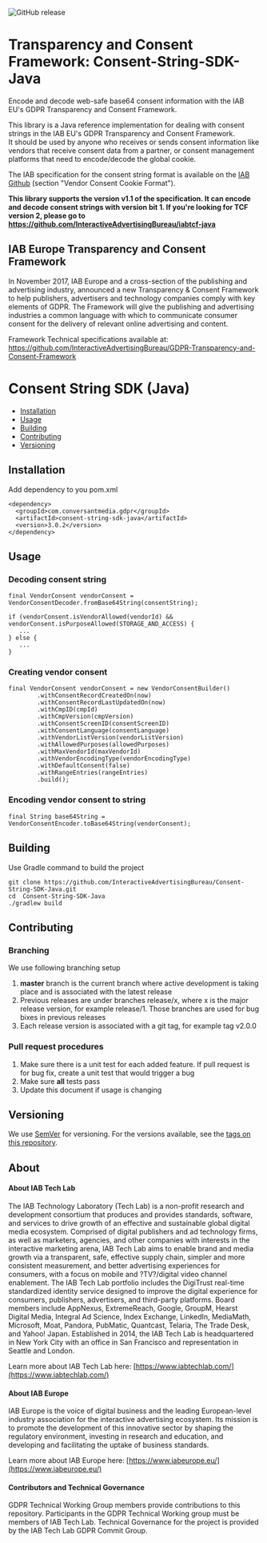 ![GitHub release](https://img.shields.io/github/release/InteractiveAdvertisingBureau/Consent-String-SDK-Java.svg)

# Transparency and Consent Framework: Consent-String-SDK-Java

Encode and decode web-safe base64 consent information with the IAB EU's GDPR Transparency and Consent Framework.

This library is a Java reference implementation for dealing with consent strings in the IAB EU's GDPR Transparency and Consent Framework.  
It should be used by anyone who receives or sends consent information like vendors that receive consent data from a partner, or consent management platforms that need to encode/decode the global cookie.

The IAB specification for the consent string format is available on the [IAB Github](https://github.com/InteractiveAdvertisingBureau/GDPR-Transparency-and-Consent-Framework/blob/master/Consent%20string%20and%20vendor%20list%20formats%20v1.1%20Final.md) (section "Vendor Consent Cookie Format").

**This library supports the version v1.1 of the specification. It can encode and decode consent strings with version bit 1. If you're looking for TCF version 2, please go to https://github.com/InteractiveAdvertisingBureau/iabtcf-java**

## IAB Europe Transparency and Consent Framework 

In November 2017, IAB Europe and a cross-section of the publishing and advertising industry, announced a new Transparency & Consent Framework to help publishers, advertisers and technology companies comply with key elements of GDPR. The Framework will give the publishing and advertising industries a common language with which to communicate consumer consent for the delivery of relevant online advertising and content. 

Framework Technical specifications available at: https://github.com/InteractiveAdvertisingBureau/GDPR-Transparency-and-Consent-Framework 


# Consent String SDK (Java)
- [Installation](#installation)
- [Usage](#usage)
- [Building](#building)
- [Contributing](#contributing)
- [Versioning](#versioning)


## Installation

Add dependency to you pom.xml

```
<dependency>
  <groupId>com.conversantmedia.gdpr</groupId>
  <artifactId>consent-string-sdk-java</artifactId>
  <version>3.0.2</version>
</dependency>
```

## Usage

### Decoding consent string

```
final VendorConsent vendorConsent = VendorConsentDecoder.fromBase64String(consentString);

if (vendorConsent.isVendorAllowed(vendorId) && vendorConsent.isPurposeAllowed(STORAGE_AND_ACCESS) {
   ...
} else {
   ...
}

```

### Creating vendor consent
```
final VendorConsent vendorConsent = new VendorConsentBuilder()
        .withConsentRecordCreatedOn(now)
        .withConsentRecordLastUpdatedOn(now)
        .withCmpID(cmpId)
        .withCmpVersion(cmpVersion)
        .withConsentScreenID(consentScreenID)
        .withConsentLanguage(consentLanguage)
        .withVendorListVersion(vendorListVersion)
        .withAllowedPurposes(allowedPurposes)
        .withMaxVendorId(maxVendorId)
        .withVendorEncodingType(vendorEncodingType)
        .withDefaultConsent(false)
        .withRangeEntries(rangeEntries)
        .build();
```

### Encoding vendor consent to string
```
final String base64String = VendorConsentEncoder.toBase64String(vendorConsent); 
```

## Building

Use Gradle command to build the project
```
git clone https://github.com/InteractiveAdvertisingBureau/Consent-String-SDK-Java.git
cd  Consent-String-SDK-Java
./gradlew build
```

## Contributing

### Branching 
We use following branching setup
1. **master** branch is the current branch where active development is taking place and is associated with the latest release
1. Previous releases are under branches release/x, where x is the major release version, for example release/1. Those branches are used for bug bixes in previous releases
1. Each release version is associated with a git tag, for example tag v2.0.0

### Pull request procedures
1. Make sure there is a unit test for each added feature. If pull request is for bug fix, create a unit test that would trigger a bug
1. Make sure **all** tests pass
1. Update this document if usage is changing
 

## Versioning

We use [SemVer](http://semver.org/) for versioning. For the versions available, see the [tags on this repository](https://github.com/InteractiveAdvertisingBureau/GDPR-Transparency-and-Consent-Framework/tags). 

## About 

#### About IAB Tech Lab  

The IAB Technology Laboratory (Tech Lab) is a non-profit research and development consortium that produces and provides standards, software, and services to drive growth of an effective and sustainable global digital media ecosystem. Comprised of digital publishers and ad technology firms, as well as marketers, agencies, and other companies with interests in the interactive marketing arena, IAB Tech Lab aims to enable brand and media growth via a transparent, safe, effective supply chain, simpler and more consistent measurement, and better advertising experiences for consumers, with a focus on mobile and ?TV?/digital video channel enablement. The IAB Tech Lab portfolio includes the DigiTrust real-time standardized identity service designed to improve the digital experience for consumers, publishers, advertisers, and third-party platforms. Board members include AppNexus, ExtremeReach, Google, GroupM, Hearst Digital Media, Integral Ad Science, Index Exchange, LinkedIn, MediaMath, Microsoft, Moat, Pandora, PubMatic, Quantcast, Telaria, The Trade Desk, and Yahoo! Japan. Established in 2014, the IAB Tech Lab is headquartered in New York City with an office in San Francisco and representation in Seattle and London.

Learn more about IAB Tech Lab here: [https://www.iabtechlab.com/](https://www.iabtechlab.com/)

#### About IAB Europe 

IAB Europe is the voice of digital business and the leading European-level industry association for the interactive advertising ecosystem. Its mission is to promote the development of this innovative sector by shaping the regulatory environment, investing in research and education, and developing and facilitating the uptake of business standards.
 
Learn more about IAB Europe here: [https://www.iabeurope.eu/](https://www.iabeurope.eu/)


#### Contributors and Technical Governance

GDPR Technical Working Group members provide contributions to this repository. Participants in the GDPR Technical Working group must be members of IAB Tech Lab. Technical Governance for the project is provided by the IAB Tech Lab GDPR Commit Group. 
